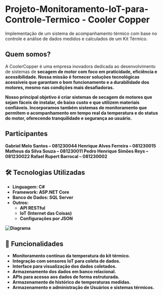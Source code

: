 # Projeto-Monitoramento-IoT-para-Controle-Termico - Cooler Copper

Implementação de um sistema de acompanhamento térmico com base no controle e análise de dados medidos e calculados de um Kit Térmico.

## Quem somos?
  A CoolerCopper é uma empresa inovadora dedicada ao desenvolvimento de sistemas de <strong>secagem de motor com foco em praticidade, eficiência e acessibilidade. Nossa missão é fornecer soluções tecnológicas acessíveis que garantam o bom funcionamento e a durabilidade dos motores, mesmo nas condições mais desafiadoras.

  Nosso principal objetivo é criar sistemas de secagem de motores que sejam fáceis de instalar, de baixo custo e que utilizem materiais confiáveis. Incorporamos também sistemas de monitoramento que permitem o acompanhamento em tempo real da temperatura e do status do motor, oferecendo tranquilidade e segurança ao usuário.
  
## Participantes
Gabriel Melo Santos – 081230044
Henrique Alves Ferreira – 081230015
Matheus da Silva Souza – 081230011
Pedro Henrique Simões Reys – 081230022
Rafael Rupert Barrocal – 081230002


## 🛠️ Tecnologias Utilizadas

- **Linguagem**: C#
- **Framework**: ASP.NET Core
- **Banco de Dados**: SQL Server
- **Outros**:
  - API RESTful
  - IoT (Internet das Coisas)
  - Configurações por JSON
  
![Diagrama](blob:https://cefsaedu-my.sharepoint.com/a7f64a87-e5ed-4fab-87dc-0715efe7cee2)


## 🚀 Funcionalidades

- Monitoramento contínuo da temperatura do kit térmico.
- Integração com sensores IoT para coleta de dados.
- Interface para visualização dos dados coletados.
- Armazenamento dos dados em banco relacional.
- APIs para acesso aos dados de forma estruturada.
- Armazenamento de histórico de temperaturas medidas.
- Armazenamento e administração de Usuários e sistemas térmicos.




